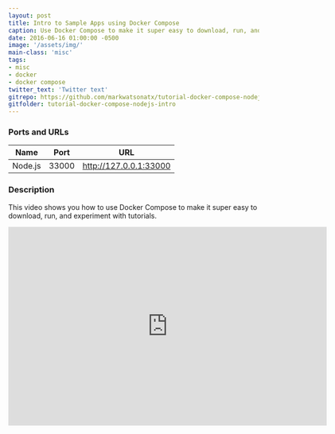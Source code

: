 ```yaml
---
layout: post
title: Intro to Sample Apps using Docker Compose
caption: Use Docker Compose to make it super easy to download, run, and experiment with tutorials.
date: 2016-06-16 01:00:00 -0500
image: '/assets/img/'
main-class: 'misc'
tags:
- misc
- docker
- docker compose
twitter_text: 'Twitter text'
gitrepo: https://github.com/markwatsonatx/tutorial-docker-compose-nodejs-intro
gitfolder: tutorial-docker-compose-nodejs-intro
---
```


### Ports and URLs

| Name | Port | URL |
| ------ | ---- | --- |
| Node.js | 33000 | <a href="http://127.0.0.1:33000">http://127.0.0.1:33000</a> |

### Description

This video shows you how to use Docker Compose to make it super easy to download, run, and experiment with tutorials. 

<iframe width="640" height="400" src="https://www.youtube.com/embed/6fyKSu1cxGc" frameborder="0" allowfullscreen></iframe>